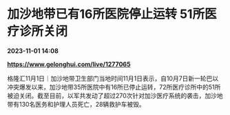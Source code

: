 # 加沙地带已有16所医院停止运转 51所医疗诊所关闭

**2023-11-01 14:08**

**https://www.gelonghui.com/live/1277065**

格隆汇11月1日｜加沙地带卫生部门当地时间11月1日表示，自10月7日新一轮巴以冲突爆发以来，加沙地带35所医院中有16所已停止运转，72所医疗诊所中的51所被迫关闭。截至目前，以军共发动了超过270次针对加沙医疗系统的袭击，加沙地带有130名医务和护理人员死亡，28辆救护车被毁。